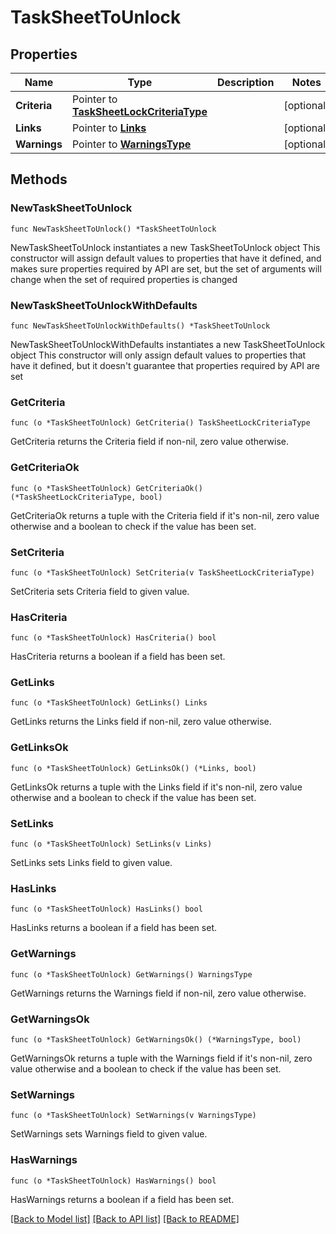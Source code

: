 # TaskSheetToUnlock

## Properties

Name | Type | Description | Notes
------------ | ------------- | ------------- | -------------
**Criteria** | Pointer to [**TaskSheetLockCriteriaType**](TaskSheetLockCriteriaType.md) |  | [optional] 
**Links** | Pointer to [**Links**](Links.md) |  | [optional] 
**Warnings** | Pointer to [**WarningsType**](WarningsType.md) |  | [optional] 

## Methods

### NewTaskSheetToUnlock

`func NewTaskSheetToUnlock() *TaskSheetToUnlock`

NewTaskSheetToUnlock instantiates a new TaskSheetToUnlock object
This constructor will assign default values to properties that have it defined,
and makes sure properties required by API are set, but the set of arguments
will change when the set of required properties is changed

### NewTaskSheetToUnlockWithDefaults

`func NewTaskSheetToUnlockWithDefaults() *TaskSheetToUnlock`

NewTaskSheetToUnlockWithDefaults instantiates a new TaskSheetToUnlock object
This constructor will only assign default values to properties that have it defined,
but it doesn't guarantee that properties required by API are set

### GetCriteria

`func (o *TaskSheetToUnlock) GetCriteria() TaskSheetLockCriteriaType`

GetCriteria returns the Criteria field if non-nil, zero value otherwise.

### GetCriteriaOk

`func (o *TaskSheetToUnlock) GetCriteriaOk() (*TaskSheetLockCriteriaType, bool)`

GetCriteriaOk returns a tuple with the Criteria field if it's non-nil, zero value otherwise
and a boolean to check if the value has been set.

### SetCriteria

`func (o *TaskSheetToUnlock) SetCriteria(v TaskSheetLockCriteriaType)`

SetCriteria sets Criteria field to given value.

### HasCriteria

`func (o *TaskSheetToUnlock) HasCriteria() bool`

HasCriteria returns a boolean if a field has been set.

### GetLinks

`func (o *TaskSheetToUnlock) GetLinks() Links`

GetLinks returns the Links field if non-nil, zero value otherwise.

### GetLinksOk

`func (o *TaskSheetToUnlock) GetLinksOk() (*Links, bool)`

GetLinksOk returns a tuple with the Links field if it's non-nil, zero value otherwise
and a boolean to check if the value has been set.

### SetLinks

`func (o *TaskSheetToUnlock) SetLinks(v Links)`

SetLinks sets Links field to given value.

### HasLinks

`func (o *TaskSheetToUnlock) HasLinks() bool`

HasLinks returns a boolean if a field has been set.

### GetWarnings

`func (o *TaskSheetToUnlock) GetWarnings() WarningsType`

GetWarnings returns the Warnings field if non-nil, zero value otherwise.

### GetWarningsOk

`func (o *TaskSheetToUnlock) GetWarningsOk() (*WarningsType, bool)`

GetWarningsOk returns a tuple with the Warnings field if it's non-nil, zero value otherwise
and a boolean to check if the value has been set.

### SetWarnings

`func (o *TaskSheetToUnlock) SetWarnings(v WarningsType)`

SetWarnings sets Warnings field to given value.

### HasWarnings

`func (o *TaskSheetToUnlock) HasWarnings() bool`

HasWarnings returns a boolean if a field has been set.


[[Back to Model list]](../README.md#documentation-for-models) [[Back to API list]](../README.md#documentation-for-api-endpoints) [[Back to README]](../README.md)


